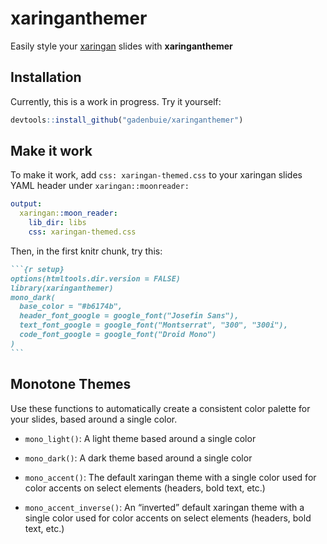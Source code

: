 
<!-- README.md is generated from README.Rmd. Please edit that file -->

# xaringanthemer

Easily style your [xaringan](https://github.com/yihui/xaringan) slides
with **xaringanthemer**

## Installation

Currently, this is a work in progress. Try it yourself:

``` r
devtools::install_github("gadenbuie/xaringanthemer")
```

## Make it work

To make it work, add `css: xaringan-themed.css` to your xaringan slides
YAML header under `xaringan::moonreader:`

``` yaml
output:
  xaringan::moon_reader:
    lib_dir: libs
    css: xaringan-themed.css
```

Then, in the first knitr chunk, try this:

```` markdown
```{r setup}
options(htmltools.dir.version = FALSE)
library(xaringanthemer)
mono_dark(
  base_color = "#b6174b",
  header_font_google = google_font("Josefin Sans"),
  text_font_google = google_font("Montserrat", "300", "300i"),
  code_font_google = google_font("Droid Mono")
)
```
````

## Monotone Themes

Use these functions to automatically create a consistent color palette
for your slides, based around a single color.

  - `mono_light()`: A light theme based around a single color

  - `mono_dark()`: A dark theme based around a single color

  - `mono_accent()`: The default xaringan theme with a single color used
    for color accents on select elements (headers, bold text, etc.)

  - `mono_accent_inverse()`: An “inverted” default xaringan theme with a
    single color used for color accents on select elements (headers,
    bold text, etc.)
